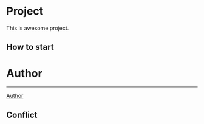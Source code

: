 # Project

This is awesome project.

## How to start

# Author
---
[Author](https://github.com/vvlv-av)

## Conflict
